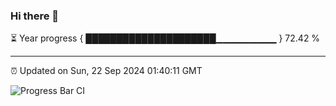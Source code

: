### Hi there 👋

⏳ Year progress { █████████████████████▁▁▁▁▁▁▁▁▁ } 72.42 %

---

⏰ Updated on Sun, 22 Sep 2024 01:40:11 GMT

![Progress Bar CI](https://github.com/liununu/liununu/workflows/Progress%20Bar%20CI/badge.svg)

